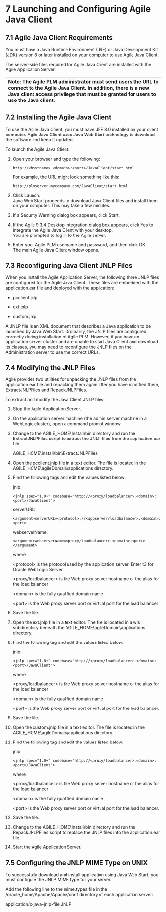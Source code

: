 # 7 Launching and Configuring Agile Java Client

## 7.1 Agile Java Client Requirements

You must have a Java Runtime Environment \(JRE\) or Java Development Kit \(JDK\) version 8 or later installed on your computer to use Agile Java Client.

The server-side files required for Agile Java Client are installed with the Agile Application Server.

| Note: The Agile PLM administrator must send users the URL to connect to the Agile Java Client. In addition, there is a new Java client access privilege that must be granted for users to use the Java client. |
| :--- |


## 7.2 Installing the Agile Java Client

To use the Agile Java Client, you must have JRE 8.0 installed on your client computer. Agile Java Client uses Java Web Start technology to download the software and keep it updated.

To launch the Agile Java Client:

1. Open your browser and type the following:

   `http://<hostname>.<domain>:<port>/JavaClient/start.html`

   For example, the URL might look something like this:

   `http://plmserver.mycompany.com/JavaClient/start.html`

2. Click Launch.  
   Java Web Start proceeds to download Java Client files and install them on your computer. This may take a few minutes.

3. If a Security Warning dialog box appears, click Start.

4. If the Agile 9.3.4 Desktop Integration dialog box appears, click Yes to integrate the Agile Java Client with your desktop.  
   You are prompted to log in to the Agile server.

5. Enter your Agile PLM username and password, and then click OK.  
   The main Agile Java Client window opens.

## 7.3 Reconfiguring Java Client JNLP Files

When you install the Agile Application Server, the following three JNLP files are configured for the Agile Java Client. These files are embedded with the application.ear file and deployed with the application:

* pcclient.jnlp

* ext.jnlp

* custom.jnlp

A JNLP file is an XML document that describes a Java application to be launched by Java Web Start. Ordinarily, the JNLP files are configured correctly during installation of Agile PLM. However, if you have an application server cluster and are unable to start Java Client and download its classes, you may need to reconfigure the JNLP files on the Administration server to use the correct URLs.

## 7.4 Modifying the JNLP Files

Agile provides two utilities for unpacking the JNLP files from the application.ear file and repacking them again after you have modified them, ExtractJNLPFiles and RepackJNLPFiles.

To extract and modify the Java Client JNLP files:

1. Stop the Agile Application Server.

2. On the application server machine \(the admin server machine in a WebLogic cluster\), open a command prompt window.

3. Change to the AGILE\_HOME\Install\bin directory and run the ExtractJNLPFiles script to extract the JNLP files from the application.ear file.

   AGILE\_HOME\install\bin\ExtractJNLPFiles

4. Open the pcclient.jnlp file in a text editor. The file is located in the AGILE\_HOME\agileDomain\applications directory.

5. Find the following tags and edit the values listed below:

   jnlp:

   `<jnlp spec="1.0+" codebase="http://<proxy/loadbalancer>.<domain>:<port>/JavaClient">`

   serverURL:

   `<argument>serverURL=<protocol>://<appserver/loadbalancer>.<domain>:<port>`

   webserverName:

   `<argument>webserverName=<proxy/loadbalancer>.<domain>:<port></argument>`

   where

   &lt;protocol&gt; is the protocol used by the application server. Enter t3 for Oracle WebLogic Server

   &lt;proxy/loadbalancer&gt; is the Web proxy server hostname or the alias for the load balancer

   &lt;domain&gt; is the fully qualified domain name

   &lt;port&gt; is the Web proxy server port or virtual port for the load balancer

6. Save the file.

7. Open the ext.jnlp file in a text editor. The file is located in a wls subdirectory beneath the AGILE\_HOME\agileDomain\applications directory.

8. Find the following tag and edit the values listed below:

   jnlp:

   `<jnlp spec="1.0+" codebase="http://<proxy/loadbalancer>.<domain>:<port>/JavaClient">`

   where

   &lt;proxy/loadbalancer&gt; is the Web proxy server hostname or the alias for the load balancer

   &lt;domain&gt; is the fully qualified domain name

   &lt;port&gt; is the Web proxy server port or virtual port for the load balancer.

9. Save the file.

10. Open the custom.jnlp file in a text editor. The file is located in the AGILE\_HOME\agileDomain\applications directory.

11. Find the following tag and edit the values listed below:

    jnlp:

    `<jnlp spec="1.0+" codebase="http://<proxy/loadbalancer>.<domain>:<port>/JavaClient">`

    where

    &lt;proxy/loadbalancer&gt; is the Web proxy server hostname or the alias for the load balancer

    &lt;domain&gt; is the fully qualified domain name

    &lt;port&gt; is the Web proxy server port or virtual port for the load balancer.

12. Save the file.

13. Change to the AGILE\_HOME\Install\bin directory and run the RepackJNLPFiles script to replace the JNLP files into the application.ear file.

14. Start the Agile Application Server.

## 7.5 Configuring the JNLP MIME Type on UNIX

To successfully download and install application using Java Web Start, you must configure the JNLP MIME type for your server.

Add the following line to the mime.types file in the /oracle\_home/Apache/Apache/conf directory of each application server:

application/x-java-jnlp-file JNLP

